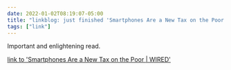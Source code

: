 ```yaml
---
date: 2022-01-02T08:19:07-05:00
title: "linkblog: just finished 'Smartphones Are a New Tax on the Poor | WIRED'"
tags: ["link"]
---
```

Important and enlightening read.
 
[link to 'Smartphones Are a New Tax on the Poor | WIRED'](https://www.wired.com/story/phones-connectivity-tax-policy/amp)
